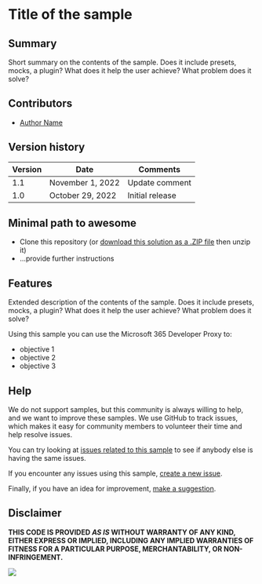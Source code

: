 # Title of the sample

<!--
This is how you want the sample to appear in the samples browser.
When naming your sample, try to give it a friendly name that describes what it does. Avoid using terms like `Microsoft 365 Developer Proxy` and `sample` -- because that's what all the samples in this repo are all about.

GOOD 👍:
  Simulating throttling on Microsoft Graph
BAD 👎:
  throttling-microsoft-graph
  Preset to configure simulating throttling on Microsoft Graph using Microsoft 365 Developer Proxy
-->

## Summary

Short summary on the contents of the sample. Does it include presets, mocks, a plugin? What does it help the user achieve? What problem does it solve?

<!--
Please provide a high-quality screenshot of the sample in action. Include a screenshot of the terminal where the Proxy is using your sample and showing some related output, eg. if you've built a mock for an API, show how the Proxy mocks the response to an API call issued from curl, or a demo app.

Upload the image in a subfolder named `assets`. Use a resolution of 1920x1080.

You can add multiple screenshots to help users understand your samples without having to download  and install it.
-->

## Contributors
<!--
We use this section to recognize and promote your contributions. Please provide one author per line -- even if you worked together on it.

We'll only use the info you provided here. Make sure to include your full name, not just your GitHub username.

Provide a link to your GitHub profile to help others find more cool things you have done. The only link we'll accept is a link to your GitHub profile.

If you want to provide links to your social media, blog, and employer name, make sure to update your GitHub profile.
-->

* [Author Name](LinkToYourGitHubProfile)

## Version history

Version|Date|Comments
-------|----|--------
1.1|November 1, 2022|Update comment
1.0|October 29, 2022|Initial release

## Minimal path to awesome

<!-- 
PRO TIP:

For commands, use the `code syntax`. For button labels, page names, dialog names, etc. as they appear on the screen, use **Bold**. Don't use "click", use "select" or "use".

As tempting as it may be, don't just use images to describe the steps. Let's be as inclusive as possible and think about accessibility.

We have basic documentation for using mocks, presets and plugins that you can reference on top of any additional steps that your sample needs:

* [Change mocks file](https://github.com/microsoft/m365-developer-proxy/wiki/Change-mocks-file)
* [Use preset configurations](https://github.com/microsoft/m365-developer-proxy/wiki/Use-preset-configurations)
* [Plugin architecture](https://github.com/microsoft/m365-developer-proxy/wiki/Plugin-architecture)

-->

* Clone this repository (or [download this solution as a .ZIP file](https://pnp.github.io/download-partial/?url=https://github.com/pnp/proxy-samples/tree/main/samples/YOUR-SOLUTION-NAME) then unzip it)
* ...provide further instructions

## Features

Extended description of the contents of the sample. Does it include presets, mocks, a plugin? What does it help the user achieve? What problem does it solve?

Using this sample you can use the Microsoft 365 Developer Proxy to:

* objective 1
* objective 2
* objective 3

<!--
Note that better pictures and documentation will increase the sample usage and the value you are providing for others. Thanks for your submissions in advance! You rock ❤.
-->

<!--
RESERVED FOR REPO MAINTAINERS

We'll add the video from the community call recording here

## Video

[![YouTube video title](./assets/video-thumbnail.jpg)](https://www.youtube.com/watch?v=XXXXX "YouTube video title")
-->

## Help

<!--
You can just search and replace this page with the following values:

Search for:
YOUR-SOLUTION-NAME

Replace with your sample folder name. E.g.: my-api

Search for:
@YOURGITHUBUSERNAME

Replace with your GitHub username, prefixed with an "@". If you have more than one author, use %20 to separate them, making sure to prefix everyone's username individually with an "@".

Example:
@waldekmastykarz

Or:
@waldekmastykarz%20@garrytrinder
-->

We do not support samples, but this community is always willing to help, and we want to improve these samples. We use GitHub to track issues, which makes it easy for  community members to volunteer their time and help resolve issues.

You can try looking at [issues related to this sample](https://github.com/pnp/proxy-samples/issues?q=label%3A%22sample%3A%20YOUR-SOLUTION-NAME%22) to see if anybody else is having the same issues.

If you encounter any issues using this sample, [create a new issue](https://github.com/pnp/proxy-samples/issues/new).

Finally, if you have an idea for improvement, [make a suggestion](https://github.com/pnp/proxy-samples/issues/new).

## Disclaimer

**THIS CODE IS PROVIDED *AS IS* WITHOUT WARRANTY OF ANY KIND, EITHER EXPRESS OR IMPLIED, INCLUDING ANY IMPLIED WARRANTIES OF FITNESS FOR A PARTICULAR PURPOSE, MERCHANTABILITY, OR NON-INFRINGEMENT.**

![](https://m365-visitor-stats.azurewebsites.net/proxy-samples/samples/YOUR-SOLUTION-NAME)
